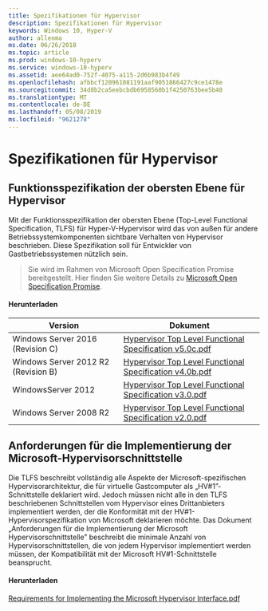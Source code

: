 ```yaml
---
title: Spezifikationen für Hypervisor
description: Spezifikationen für Hypervisor
keywords: Windows 10, Hyper-V
author: allenma
ms.date: 06/26/2018
ms.topic: article
ms.prod: windows-10-hyperv
ms.service: windows-10-hyperv
ms.assetid: aee64ad0-752f-4075-a115-2d6b983b4f49
ms.openlocfilehash: afbbcf120961081191aaf9051866427c9ce1478e
ms.sourcegitcommit: 34d8b2ca5eebcbdb6958560b1f4250763bee5b48
ms.translationtype: MT
ms.contentlocale: de-DE
ms.lasthandoff: 05/08/2019
ms.locfileid: "9621278"
---
```

# <a name="hypervisor-specifications"></a>Spezifikationen für Hypervisor

## <a name="hypervisor-top-level-functional-specification"></a>Funktionsspezifikation der obersten Ebene für Hypervisor

Mit der Funktionsspezifikation der obersten Ebene (Top-Level Functional Specification, TLFS) für Hyper-V-Hypervisor wird das von außen für andere Betriebssystemkomponenten sichtbare Verhalten von Hypervisor beschrieben. Diese Spezifikation soll für Entwickler von Gastbetriebssystemen nützlich sein.
  
> Sie wird im Rahmen von Microsoft Open Specification Promise bereitgestellt.  Hier finden Sie weitere Details zu [Microsoft Open Specification Promise](https://docs.microsoft.com/openspecs/dev_center/ms-devcentlp/51a0d3ff-9f77-464c-b83f-2de08ed28134).  

#### <a name="download"></a>Herunterladen
Version | Dokument
--- | ---
Windows Server 2016 (Revision C) | [Hypervisor Top Level Functional Specification v5.0c.pdf](https://github.com/MicrosoftDocs/Virtualization-Documentation/raw/live/tlfs/Hypervisor%20Top%20Level%20Functional%20Specification%20v5.0C.pdf)
Windows Server 2012 R2 (Revision B) | [Hypervisor Top Level Functional Specification v4.0b.pdf](https://github.com/Microsoft/Virtualization-Documentation/raw/master/tlfs/Hypervisor%20Top%20Level%20Functional%20Specification%20v4.0b.pdf)
WindowsServer 2012 | [Hypervisor Top Level Functional Specification v3.0.pdf](https://github.com/Microsoft/Virtualization-Documentation/raw/master/tlfs/Hypervisor%20Top%20Level%20Functional%20Specification%20v3.0.pdf)
Windows Server 2008 R2 | [Hypervisor Top Level Functional Specification v2.0.pdf](https://github.com/Microsoft/Virtualization-Documentation/raw/master/tlfs/Hypervisor%20Top%20Level%20Functional%20Specification%20v2.0.pdf)

## <a name="requirements-for-implementing-the-microsoft-hypervisor-interface"></a>Anforderungen für die Implementierung der Microsoft-Hypervisorschnittstelle

Die TLFS beschreibt vollständig alle Aspekte der Microsoft-spezifischen Hypervisorarchitektur, die für virtuelle Gastcomputer als „HV#1”-Schnittstelle deklariert wird.  Jedoch müssen nicht alle in den TLFS beschriebenen Schnittstellen vom Hypervisor eines Drittanbieters implementiert werden, der die Konformität mit der HV#1-Hypervisorspezifikation von Microsoft deklarieren möchte. Das Dokument „Anforderungen für die Implementierung der Microsoft Hypervisorschnittstelle” beschreibt die minimale Anzahl von Hypervisorschnittstellen, die von jedem Hypervisor implementiert werden müssen, der Kompatibilität mit der Microsoft HV#1-Schnittstelle beansprucht.

#### <a name="download"></a>Herunterladen

[Requirements for Implementing the Microsoft Hypervisor Interface.pdf](https://github.com/Microsoft/Virtualization-Documentation/raw/master/tlfs/Requirements%20for%20Implementing%20the%20Microsoft%20Hypervisor%20Interface.pdf)
